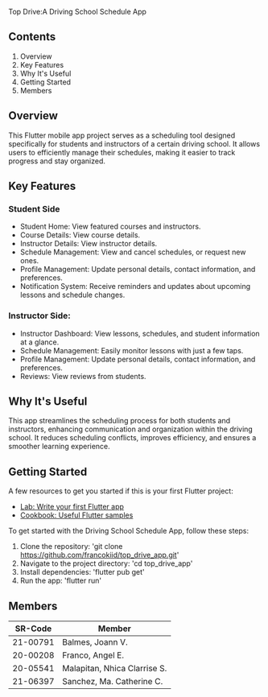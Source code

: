 Top Drive:A Driving School Schedule App
## Contents
1. Overview
2. Key Features
3. Why It's Useful
4. Getting Started
5. Members

## Overview
This Flutter mobile app project serves as a scheduling tool designed specifically for students and instructors of a certain driving school. It allows users to efficiently manage their schedules, making it easier to track progress and stay organized.

## Key Features
### Student Side
- Student Home: View featured courses and instructors.
- Course Details: View course details.
- Instructor Details: View instructor details.
- Schedule Management: View and cancel schedules, or request new ones.
- Profile Management: Update personal details, contact information, and preferences.
- Notification System: Receive reminders and updates about upcoming lessons and schedule changes.

### Instructor Side:
- Instructor Dashboard: View lessons, schedules, and student information at a glance.
- Schedule Management: Easily monitor lessons with just a few taps.
- Profile Management: Update personal details, contact information, and preferences.
- Reviews: View reviews from students.

## Why It's Useful
This app streamlines the scheduling process for both students and instructors, enhancing communication and organization within the driving school. It reduces scheduling conflicts, improves efficiency, and ensures a smoother learning experience.

## Getting Started
A few resources to get you started if this is your first Flutter project:
- [Lab: Write your first Flutter app](https://docs.flutter.dev/get-started/codelab)
- [Cookbook: Useful Flutter samples](https://docs.flutter.dev/cookbook)

To get started with the Driving School Schedule App, follow these steps:
1. Clone the repository: 'git clone https://github.com/francokiid/top_drive_app.git'
2. Navigate to the project directory: 'cd top_drive_app'
3. Install dependencies: 'flutter pub get'
4. Run the app: 'flutter run'

## Members

|  SR-Code | Member |
| -------- | -------- |
| 21-00791 | Balmes, Joann V. |
| 20-00208 | Franco, Angel E. |
| 20-05541 | Malapitan, Nhica Clarrise S. |
| 21-06397 | Sanchez, Ma. Catherine C. |
